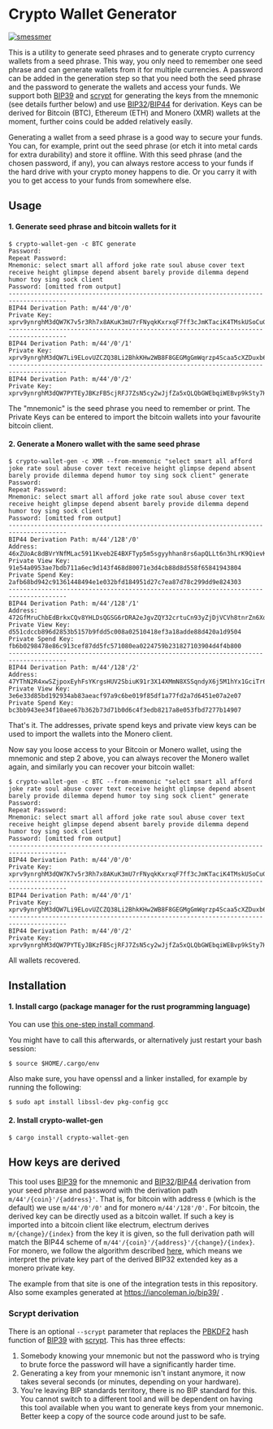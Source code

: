 # Crypto Wallet Generator

[![smessmer](https://circleci.com/gh/smessmer/crypto-wallet-gen/tree/master.svg?style=svg)](https://app.circleci.com/pipelines/github/smessmer/crypto-wallet-gen)

This is a utility to generate seed phrases and to generate crypto currency wallets from a seed phrase.
This way, you only need to remember one seed phrase and can generate wallets from it for multiple currencies.
A password can be added in the generation step so that you need both the seed phrase and the password to generate the wallets and access your funds.
We support both [BIP39](https://github.com/bitcoin/bips/blob/master/bip-0039.mediawiki) and [scrypt](https://en.wikipedia.org/wiki/Scrypt) for generating the keys from the mnemonic (see details further below) and use [BIP32](https://github.com/bitcoin/bips/blob/master/bip-0032.mediawiki)/[BIP44](https://github.com/bitcoin/bips/blob/master/bip-0044.mediawiki) for derivation. Keys can be derived for Bitcoin (BTC), Ethereum (ETH) and Monero (XMR) wallets at the moment, further coins could be added relatively easily.

Generating a wallet from a seed phrase is a good way to secure your funds. You can, for example, print out the seed phrase (or etch it into metal cards for extra durability)
and store it offline. With this seed phrase (and the chosen password, if any), you can always restore access to your funds if the hard drive with your
crypto money happens to die. Or you carry it with you to get access to your funds from somewhere else.

## Usage

#### 1. Generate seed phrase and bitcoin wallets for it

```
$ crypto-wallet-gen -c BTC generate
Password: 
Repeat Password:
Mnemonic: select smart all afford joke rate soul abuse cover text receive height glimpse depend absent barely provide dilemma depend humor toy sing sock client
Password: [omitted from output]
--------------------------------------------------------------------------------------
BIP44 Derivation Path: m/44'/0'/0'
Private Key: xprv9ynrghM3dQW7K7v5r3Rh7x8AKuK3mU7rFNyqkKxrxqF7ff3cJmKTaciK4TMskUSoCuGgFLLrzyAYv6h1hd4d65t24oRRwzC2EBSXgP8mRUM
--------------------------------------------------------------------------------------
BIP44 Derivation Path: m/44'/0'/1'
Private Key: xprv9ynrghM3dQW7Li9ELovUZCZQ38Li2BhkKHw2WB8F8GEGMgGmWqrzp4Scaa5cXZDuxb6bZB6V4mHQSrJk8ZNpTNegb897iSy9W7bj45mnFhd
--------------------------------------------------------------------------------------
BIP44 Derivation Path: m/44'/0'/2'
Private Key: xprv9ynrghM3dQW7PYTEyJBKzFB5cjRFJ7ZsN5cy2wJjfZa5xQLQbGWEbqiWEBvp9kSty7HBLKqTrMbBMcQGg627ouARF3baK3uBA1Wf9Xzzi1r
```

The "mnemonic" is the seed phrase you need to remember or print.
The Private Keys can be entered to import the bitcoin wallets into your favourite bitcoin client.

#### 2. Generate a Monero wallet with the same seed phrase

```
$ crypto-wallet-gen -c XMR --from-mnemonic "select smart all afford joke rate soul abuse cover text receive height glimpse depend absent barely provide dilemma depend humor toy sing sock client" generate
Password: 
Repeat Password: 
Mnemonic: select smart all afford joke rate soul abuse cover text receive height glimpse depend absent barely provide dilemma depend humor toy sing sock client
Password: [omitted from output]
--------------------------------------------------------------------------------------
BIP44 Derivation Path: m/44'/128'/0'
Address: 46xZUoAc8dBVrYNfMLac5911Kveb2E4BXFTyp5m5sgyyhhan8rs6apQLLt6n3hLrK9QievKMbKMG9ceEsF4gURf7Msqav8Y
Private View Key: 91e54a0953ae7bdb711a6ec9d143f468d80071e3d4cb88d8d558f65841943804
Private Spend Key: 2afb68bd942c91361448494e1e032bfd184951d27c7ea87d78c299dd9e824303
--------------------------------------------------------------------------------------
BIP44 Derivation Path: m/44'/128'/1'
Address: 472GfMruChbEdBrkxCQv8YHLDsQGSG6rDRA2eJgvZQY32crtuCn93yZjDjVCVh8tnrZn6XdeeMKxWcbtp1DN6rpvHsmdCge
Private View Key: d551cdccb896d2853b5157b9fdd5c008a02510418ef3a18adde88d420a1d9504
Private Spend Key: fb6b0298478e86c913cef87dd5fc571080ea0224759b231827103904d4f4b800
--------------------------------------------------------------------------------------
BIP44 Derivation Path: m/44'/128'/2'
Address: 47YThN2R4xwSZjpoxEyhFsYKrgsHUV2SbiuK91r3X14XMmN8XSSqndyX6j5M1hYx1GciTr6Rkiv1vBmzi64oX4UnDUtw6BP
Private View Key: 3e6e33d85bd192934ab83aeacf97a9c6be019f85df1a77fd2a7d6451e07a2e07
Private Spend Key: bc3bb943ee34f10aee67b362b73d71b0d6c4f3edb8217a8e053fbd7277b14907
```

That's it. The addresses, private spend keys and private view keys can be used to import the wallets into the Monero client.

Now say you loose access to your Bitcoin or Monero wallet, using the mnemonic and step 2 above, you can always recover the Monero wallet again, and similarly you can recover your bitcoin wallet:

```
$ crypto-wallet-gen -c BTC --from-mnemonic "select smart all afford joke rate soul abuse cover text receive height glimpse depend absent barely provide dilemma depend humor toy sing sock client" generate
Password: 
Repeat Password: 
Mnemonic: select smart all afford joke rate soul abuse cover text receive height glimpse depend absent barely provide dilemma depend humor toy sing sock client
Password: [omitted from output]
--------------------------------------------------------------------------------------
BIP44 Derivation Path: m/44'/0'/0'
Private Key: xprv9ynrghM3dQW7K7v5r3Rh7x8AKuK3mU7rFNyqkKxrxqF7ff3cJmKTaciK4TMskUSoCuGgFLLrzyAYv6h1hd4d65t24oRRwzC2EBSXgP8mRUM
--------------------------------------------------------------------------------------
BIP44 Derivation Path: m/44'/0'/1'
Private Key: xprv9ynrghM3dQW7Li9ELovUZCZQ38Li2BhkKHw2WB8F8GEGMgGmWqrzp4Scaa5cXZDuxb6bZB6V4mHQSrJk8ZNpTNegb897iSy9W7bj45mnFhd
--------------------------------------------------------------------------------------
BIP44 Derivation Path: m/44'/0'/2'
Private Key: xprv9ynrghM3dQW7PYTEyJBKzFB5cjRFJ7ZsN5cy2wJjfZa5xQLQbGWEbqiWEBvp9kSty7HBLKqTrMbBMcQGg627ouARF3baK3uBA1Wf9Xzzi1r
```

All wallets recovered.

## Installation

#### 1. Install cargo (package manager for the rust programming language)

You can use [this one-step install command](https://www.rust-lang.org/tools/install).

You might have to call this afterwards, or alternatively just restart your bash session:
```
$ source $HOME/.cargo/env
```

Also make sure, you have openssl and a linker installed, for example by running the following:
```
$ sudo apt install libssl-dev pkg-config gcc
```

#### 2. Install crypto-wallet-gen
```
$ cargo install crypto-wallet-gen
```

## How keys are derived

This tool uses [BIP39](https://github.com/bitcoin/bips/blob/master/bip-0039.mediawiki) for the mnemonic and [BIP32](https://github.com/bitcoin/bips/blob/master/bip-0032.mediawiki)/[BIP44](https://github.com/bitcoin/bips/blob/master/bip-0044.mediawiki) derivation from your seed phrase and password with the derivation path `m/44'/{coin}'/{address}'`.
That is, for bitcoin with address `0` (which is the default) we use `m/44'/0'/0'` and for monero `m/44'/128'/0'`.
For bitcoin, the derived key can be directly used as a bitcoin wallet. If such a key is imported into a bitcoin client like electrum, electrum derives `m/{change}/{index}` from the key it is given, so the full derivation path will match the BIP44 scheme of `m/44'/{coin}'/{address}'/{change}/{index}`.
For monero, we follow the algorithm described [here](https://github.com/libbitcoin/libbitcoin-system/wiki/Altcoin-Version-Mappings#10-monero-xmr-bip-3944-technology-examples), which means we interpret the private key part of the derived BIP32 extended key as a monero private key.

The example from that site is one of the integration tests in this repository. Also some examples generated at https://iancoleman.io/bip39/ .

### Scrypt derivation

There is an optional `--scrypt` parameter that replaces the [PBKDF2](https://en.wikipedia.org/wiki/PBKDF2) hash function of [BIP39](https://github.com/bitcoin/bips/blob/master/bip-0039.mediawiki) with [scrypt](https://en.wikipedia.org/wiki/Scrypt).
This has three effects:

1. Somebody knowing your mnemonic but not the password who is trying to brute force the password will have a significantly harder time.
2. Generating a key from your mnemonic isn't instant anymore, it now takes several seconds (or minutes, depending on your hardware).
3. You're leaving BIP standards territory, there is no BIP standard for this. You cannot switch to a different tool and will be dependent on having this tool available when you want to generate keys from your mnemonic. Better keep a copy of the source code around just to be safe.
